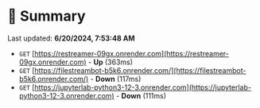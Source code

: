 # 📖 Summary
Last updated: **6/20/2024, 7:53:48 AM**

- `GET` [https://restreamer-09gx.onrender.com](https://restreamer-09gx.onrender.com) - **Up** (363ms)
- `GET` [https://filestreambot-b5k6.onrender.com/](https://filestreambot-b5k6.onrender.com/) - **Down** (117ms)
- `GET` [https://jupyterlab-python3-12-3.onrender.com](https://jupyterlab-python3-12-3.onrender.com) - **Down** (111ms)
